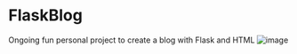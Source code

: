 # FlaskBlog
Ongoing fun personal project to create a blog with Flask and HTML
![image](https://user-images.githubusercontent.com/89476135/150049594-daa48ea8-42d5-4935-875c-0b22515f32ed.png)
